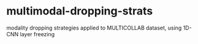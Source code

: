 # multimodal-dropping-strats
modality dropping strategies applied to MULTICOLLAB dataset, using 1D-CNN layer freezing
